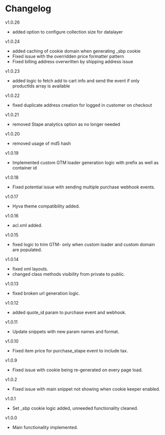 # Changelog

v1.0.26
- added option to configure collection size for datalayer

v1.0.24
- added caching of cookie domain when generating _sbp cookie
- Fixed issue with the overridden price formatter pattern
- Fixed billing address overwritten by shipping address issue

v1.0.23
- added logic to fetch add to cart info and send the event if only productIds array is available

v1.0.22
- fixed duplicate address creation for logged in customer on checkout

v1.0.21
- removed Stape analytics option as no longer needed

v1.0.20
- removed usage of md5 hash

v1.0.19
- Implemented custom GTM loader generation logic with prefix as well as container id

v1.0.18
- Fixed potential issue with sending multiple purchase webhook events.

v1.0.17
- Hyva theme compatibility added.

v1.0.16
- acl.xml added.

v1.0.15
- fixed logic to trim GTM- only when custom loader and custom domain are populated.

v1.0.14
- fixed xml layouts.
- changed class methods visibility from private to public.

v1.0.13
- fixed broken url generation logic.

v1.0.12
- added quote_id param to purchase event and webhook.

v1.0.11
- Update snippets with new param names and format.

v1.0.10
- Fixed item price for purchase_stape event to include tax.

v1.0.9
- Fixed issue with cookie being re-generated on every page load.

v1.0.2
- Fixed issue with main snippet not showing when cookie keeper enabled.

v1.0.1
- Set _sbp cookie logic added, unneeded functionality cleaned.

v1.0.0
- Main functionality implemented.
